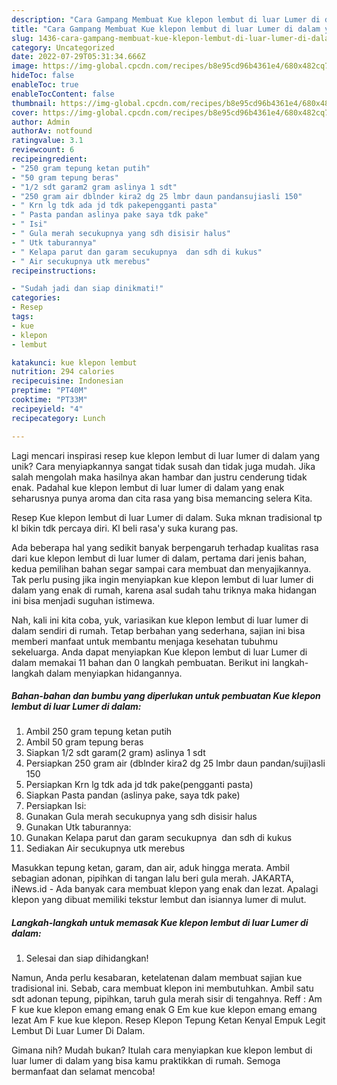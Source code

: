 ```yaml
---
description: "Cara Gampang Membuat Kue klepon lembut di luar Lumer di dalam yang Bisa Manjain Lidah"
title: "Cara Gampang Membuat Kue klepon lembut di luar Lumer di dalam yang Bisa Manjain Lidah"
slug: 1436-cara-gampang-membuat-kue-klepon-lembut-di-luar-lumer-di-dalam-yang-bisa-manjain-lidah
category: Uncategorized
date: 2022-07-29T05:31:34.666Z
image: https://img-global.cpcdn.com/recipes/b8e95cd96b4361e4/680x482cq70/kue-klepon-lembut-di-luar-lumer-di-dalam-foto-resep-utama.jpg
hideToc: false
enableToc: true
enableTocContent: false
thumbnail: https://img-global.cpcdn.com/recipes/b8e95cd96b4361e4/680x482cq70/kue-klepon-lembut-di-luar-lumer-di-dalam-foto-resep-utama.jpg
cover: https://img-global.cpcdn.com/recipes/b8e95cd96b4361e4/680x482cq70/kue-klepon-lembut-di-luar-lumer-di-dalam-foto-resep-utama.jpg
author: Admin
authorAv: notfound
ratingvalue: 3.1
reviewcount: 6
recipeingredient:
- "250 gram tepung ketan putih"
- "50 gram tepung beras"
- "1/2 sdt garam2 gram aslinya 1 sdt"
- "250 gram air dblnder kira2 dg 25 lmbr daun pandansujiasli 150"
- " Krn lg tdk ada jd tdk pakepengganti pasta"
- " Pasta pandan aslinya pake saya tdk pake"
- " Isi"
- " Gula merah secukupnya yang sdh disisir halus"
- " Utk taburannya"
- " Kelapa parut dan garam secukupnya  dan sdh di kukus"
- " Air secukupnya utk merebus"
recipeinstructions:

- "Sudah jadi dan siap dinikmati!"
categories:
- Resep
tags:
- kue
- klepon
- lembut

katakunci: kue klepon lembut 
nutrition: 294 calories
recipecuisine: Indonesian
preptime: "PT40M"
cooktime: "PT33M"
recipeyield: "4"
recipecategory: Lunch

---
```





Lagi mencari inspirasi resep kue klepon lembut di luar lumer di dalam yang unik? Cara menyiapkannya sangat tidak susah dan tidak juga mudah. Jika salah mengolah maka hasilnya akan hambar dan justru cenderung tidak enak. Padahal kue klepon lembut di luar lumer di dalam yang enak seharusnya punya aroma dan cita rasa yang bisa memancing selera Kita.





Resep Kue klepon lembut di luar Lumer di dalam. Suka mknan tradisional tp kl bikin tdk percaya diri. Kl beli rasa&#39;y suka kurang pas.

Ada beberapa hal yang sedikit banyak berpengaruh terhadap kualitas rasa dari kue klepon lembut di luar lumer di dalam, pertama dari jenis bahan, kedua pemilihan bahan segar sampai cara membuat dan menyajikannya. Tak perlu pusing jika ingin menyiapkan kue klepon lembut di luar lumer di dalam yang enak di rumah, karena asal sudah tahu triknya maka hidangan ini bisa menjadi suguhan istimewa.






Nah, kali ini kita coba, yuk, variasikan kue klepon lembut di luar lumer di dalam sendiri di rumah. Tetap berbahan yang sederhana, sajian ini bisa memberi manfaat untuk membantu menjaga kesehatan tubuhmu sekeluarga. Anda dapat menyiapkan Kue klepon lembut di luar Lumer di dalam memakai 11 bahan dan 0 langkah pembuatan. Berikut ini langkah-langkah dalam menyiapkan hidangannya.

<!--inarticleads1-->

##### Bahan-bahan dan bumbu yang diperlukan untuk pembuatan Kue klepon lembut di luar Lumer di dalam:

1. Ambil 250 gram tepung ketan putih
1. Ambil 50 gram tepung beras
1. Siapkan 1/2 sdt garam(2 gram) aslinya 1 sdt
1. Persiapkan 250 gram air (dblnder kira2 dg 25 lmbr daun pandan/suji)asli 150
1. Persiapkan  Krn lg tdk ada jd tdk pake(pengganti pasta)
1. Siapkan  Pasta pandan (aslinya pake, saya tdk pake)
1. Persiapkan  Isi:
1. Gunakan  Gula merah secukupnya yang sdh disisir halus
1. Gunakan  Utk taburannya:
1. Gunakan  Kelapa parut dan garam secukupnya  dan sdh di kukus
1. Sediakan  Air secukupnya utk merebus


Masukkan tepung ketan, garam, dan air, aduk hingga merata. Ambil sebagian adonan, pipihkan di tangan lalu beri gula merah. JAKARTA, iNews.id - Ada banyak cara membuat klepon yang enak dan lezat. Apalagi klepon yang dibuat memiliki tekstur lembut dan isiannya lumer di mulut. 

<!--inarticleads2-->

##### Langkah-langkah untuk memasak Kue klepon lembut di luar Lumer di dalam:


1. Selesai dan siap dihidangkan!

Namun, Anda perlu kesabaran, ketelatenan dalam membuat sajian kue tradisional ini. Sebab, cara membuat klepon ini membutuhkan. Ambil satu sdt adonan tepung, pipihkan, taruh gula merah sisir di tengahnya. Reff : Am F kue kue klepon emang emang enak G Em kue kue klepon emang emang lezat Am F kue kue klepon. Resep Klepon Tepung Ketan Kenyal Empuk Legit Lembut Di Luar Lumer Di Dalam. 

Gimana nih? Mudah bukan? Itulah cara menyiapkan kue klepon lembut di luar lumer di dalam yang bisa kamu praktikkan di rumah. Semoga bermanfaat dan selamat mencoba!
